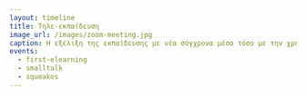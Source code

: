 ```yaml
---
layout: timeline 
title: Τηλε-εκπαίδευση 
image_url: /images/zoom-meeting.jpg
caption: Η εξέλιξη της εκπαίδευσης με νέα σύγχρονα μέσα τόσο με την χρήση των οικιακών υπολογιστών όσο και εξελιγμένων συσκευών εισόδου. Καταλυτικό ρόλο διαδραμάτισε το διαδίκτυο που "έβαλε" τον εκπαιδευτικό μέσα στο σπίτι οπουδήποτε και αν χρειάστηκε στον κόσμο.
events:
  - first-elearning 
  - smalltalk
  - squeakos
---
```

